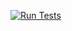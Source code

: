 [![Run Tests](https://github.com/KTNCM/ktncm-services/actions/workflows/test.yml/badge.svg)](https://github.com/KTNCM/ktncm-services/actions/workflows/test.yml)